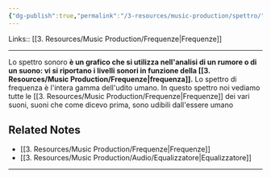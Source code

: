 ```yaml
---
{"dg-publish":true,"permalink":"/3-resources/music-production/spettro/"}
---
```


Links:: [[3. Resources/Music Production/Frequenze\|Frequenze]]

---
Lo spettro sonoro **è un grafico che si utilizza nell'analisi di un rumore o di un suono: vi si riportano i livelli sonori in funzione della [[3. Resources/Music Production/Frequenze\|frequenza]].**
Lo spettro di frequenza è l'intera gamma dell'udito umano.
In questo spettro noi vediamo tutte le [[3. Resources/Music Production/Frequenze\|Frequenze]] dei vari suoni, suoni che come dicevo prima, sono udibili dall'essere umano



## Related Notes

- [[3. Resources/Music Production/Frequenze\|Frequenze]]
- [[3. Resources/Music Production/Audio/Equalizzatore\|Equalizzatore]]



---
